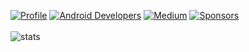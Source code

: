 <a href="https://github.com/lopspower"><img alt="Profile" src="https://lopspower.github.io/badges/lopspower.svg"/></a>
<a href="https://developer.android.com/index.html"><img alt="Android Developers" src="https://lopspower.github.io/badges/android_dev.svg"/></a>
<a href="https://lopspower.medium.com"><img alt="Medium" src="https://lopspower.github.io/badges/medium.svg"/></a>
<a href="https://github.com/sponsors/lopspower"><img alt="Sponsors" src="https://lopspower.github.io/badges/sponsors.svg"/></a>
</br></br>
![stats](https://github-readme-stats.vercel.app/api?username=lopspower&hide=contribs,prs,issues&show_icons=true&include_all_commits=true&count_private=true&theme=github_dark)
